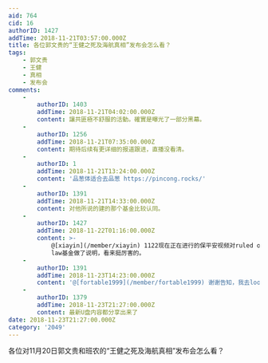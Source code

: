 ```yaml
---
aid: 764
cid: 16
authorID: 1427
addTime: 2018-11-21T03:57:00.000Z
title: 各位郭文贵的“王健之死及海航真相”发布会怎么看？
tags:
    - 郭文贵
    - 王健
    - 真相
    - 发布会
comments:
    -
        authorID: 1403
        addTime: 2018-11-21T04:02:00.000Z
        content: 讓共匪極不舒服的活動。確實是曝光了一部分黑幕。
    -
        authorID: 1256
        addTime: 2018-11-21T07:35:00.000Z
        content: 期待后续有更详细的报道跟进，直播没看清。
    -
        authorID: 1
        addTime: 2018-11-21T13:24:00.000Z
        content: '品葱体适合去品葱 https://pincong.rocks/'
    -
        authorID: 1391
        addTime: 2018-11-21T14:33:00.000Z
        content: 对他所说的建的那个基金比较认同。
    -
        authorID: 1427
        addTime: 2018-11-22T01:16:00.000Z
        content: >-
            @[xiayin](/member/xiayin) 1122现在正在进行的保平安视频对ruled of the
            law基金做了说明，看来挺厉害的。
    -
        authorID: 1391
        addTime: 2018-11-23T14:23:00.000Z
        content: '@[fortable1999](/member/fortable1999) 谢谢告知，我去look look的说。'
    -
        authorID: 1379
        addTime: 2018-11-23T21:27:00.000Z
        content: 最新U盘内容都分享出来了
date: 2018-11-23T21:27:00.000Z
category: '2049'
---
```


各位对11月20日郭文贵和班农的“王健之死及海航真相”发布会怎么看？
